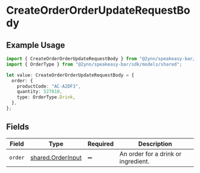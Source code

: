 # CreateOrderOrderUpdateRequestBody

## Example Usage

```typescript
import { CreateOrderOrderUpdateRequestBody } from "@2ynn/speakeasy-bar/sdk/models/callbacks";
import { OrderType } from "@2ynn/speakeasy-bar/sdk/models/shared";

let value: CreateOrderOrderUpdateRequestBody = {
  order: {
    productCode: "AC-A2DF3",
    quantity: 527810,
    type: OrderType.Drink,
  },
};
```

## Fields

| Field                                                         | Type                                                          | Required                                                      | Description                                                   |
| ------------------------------------------------------------- | ------------------------------------------------------------- | ------------------------------------------------------------- | ------------------------------------------------------------- |
| `order`                                                       | [shared.OrderInput](../../../sdk/models/shared/orderinput.md) | :heavy_minus_sign:                                            | An order for a drink or ingredient.                           |